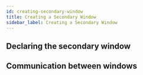 ```yaml
---
id: creating-secondary-window
title: Creating a Secondary Window
sidebar_label: Creating a Secondary Window
---
```



## Declaring the secondary window
## Communication between windows